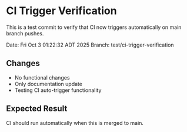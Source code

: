 # CI Trigger Verification

This is a test commit to verify that CI now triggers automatically on main branch pushes.

Date: Fri Oct 3 01:22:32 ADT 2025
Branch: test/ci-trigger-verification

## Changes

- No functional changes
- Only documentation update
- Testing CI auto-trigger functionality

## Expected Result

CI should run automatically when this is merged to main.
